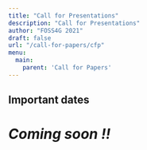 ```yaml
---
title: "Call for Presentations"
description: "Call for Presentations"
author: "FOSS4G 2021"
draft: false
url: "/call-for-papers/cfp"
menu:
  main:
    parent: 'Call for Papers'
---
```


## Important dates

# **_Coming soon !!_**